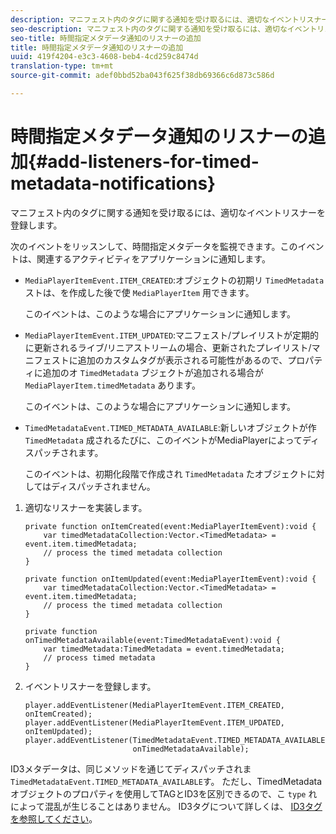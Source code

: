 ```yaml
---
description: マニフェスト内のタグに関する通知を受け取るには、適切なイベントリスナーを登録します。
seo-description: マニフェスト内のタグに関する通知を受け取るには、適切なイベントリスナーを登録します。
seo-title: 時間指定メタデータ通知のリスナーの追加
title: 時間指定メタデータ通知のリスナーの追加
uuid: 419f4204-e3c3-4608-beb4-4cd259c8474d
translation-type: tm+mt
source-git-commit: adef0bbd52ba043f625f38db69366c6d873c586d

---
```



# 時間指定メタデータ通知のリスナーの追加{#add-listeners-for-timed-metadata-notifications}

マニフェスト内のタグに関する通知を受け取るには、適切なイベントリスナーを登録します。

次のイベントをリッスンして、時間指定メタデータを監視できます。このイベントは、関連するアクティビティをアプリケーションに通知します。

* `MediaPlayerItemEvent.ITEM_CREATED`:オブジェクトの初期リ `TimedMetadata` ストは、を作成した後で使 `MediaPlayerItem` 用できます。

   このイベントは、このような場合にアプリケーションに通知します。

* `MediaPlayerItemEvent.ITEM_UPDATED`:マニフェスト/プレイリストが定期的に更新されるライブ/リニアストリームの場合、更新されたプレイリスト/マニフェストに追加のカスタムタグが表示される可能性があるので、プロパティに追加のオ `TimedMetadata` ブジェクトが追加される場合が `MediaPlayerItem.timedMetadata` あります。

   このイベントは、このような場合にアプリケーションに通知します。

* `TimedMetadataEvent.TIMED_METADATA_AVAILABLE`:新しいオブジェクトが作 `TimedMetadata` 成されるたびに、このイベントがMediaPlayerによってディスパッチされます。

   このイベントは、初期化段階で作成され `TimedMetadata` たオブジェクトに対してはディスパッチされません。

1. 適切なリスナーを実装します。

   ```
   private function onItemCreated(event:MediaPlayerItemEvent):void { 
       var timedMetadataCollection:Vector.<TimedMetadata> = event.item.timedMetadata; 
       // process the timed metadata collection 
   } 
   
   private function onItemUpdated(event:MediaPlayerItemEvent):void { 
       var timedMetadataCollection:Vector.<TimedMetadata> = event.item.timedMetadata; 
       // process the timed metadata collection 
   } 
   
   private function onTimedMetadataAvailable(event:TimedMetadataEvent):void { 
       var timedMetadata:TimedMetadata = event.timedMetadata; 
       // process timed metadata 
   }
   ```

1. イベントリスナーを登録します。

   ```
   player.addEventListener(MediaPlayerItemEvent.ITEM_CREATED, onItemCreated); 
   player.addEventListener(MediaPlayerItemEvent.ITEM_UPDATED, onItemUpdated); 
   player.addEventListener(TimedMetadataEvent.TIMED_METADATA_AVAILABLE,  
                           onTimedMetadataAvailable);
   ```

ID3メタデータは、同じメソッドを通じてディスパッチされま `TimedMetadataEvent.TIMED_METADATA_AVAILABLE`す。 ただし、TimedMetadataオブジェクトのプロパティを使用してTAGとID3を区別できるので、こ `type` れによって混乱が生じることはありません。 ID3タグについて詳しくは、 [ID3タグを参照してください](../../../tvsdk-1.4-for-desktop-hls/r-psdk-dhls-1.4-notification-system/notification-system/t-psdk-dhls-1.4-id3-metadata-retrieve.md)。
